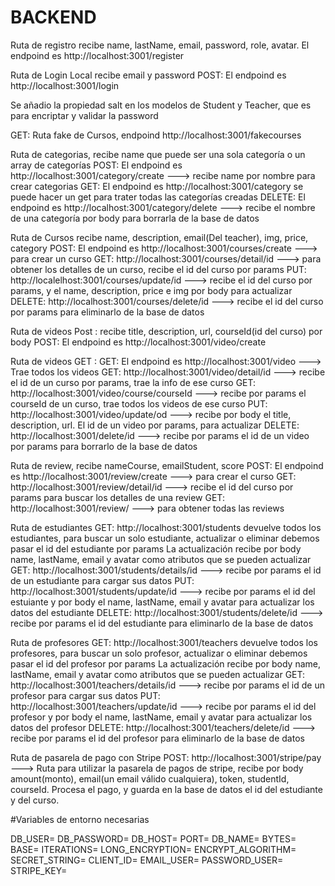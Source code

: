 # BACKEND

Ruta de registro recibe  name, lastName, email, password, role, avatar.
El endpoind es http://localhost:3001/register

Ruta de Login Local recibe email y password
POST: El endpoind es http://localhost:3001/login

Se añadio la propiedad salt en los modelos de Student y Teacher, que es para encriptar y validar la password

GET: Ruta fake de Cursos, endpoind http://localhost:3001/fakecourses

Ruta de categorias, recibe name que puede ser una sola categoría o un array de categorías
POST: El endpoind es http://localhost:3001/category/create ---> recibe name por nombre para crear categorias
GET: El endpoind es http://localhost:3001/category se puede hacer un get para trater todas las categorías creadas
DELETE: El endpoind es http://localhost:3001/category/delete ---> recibe el nombre de una categoría por body para borrarla de la base de datos

Ruta de Cursos recibe name, description, email(Del teacher), img, price, category
POST: El endpoind es http://localhost:3001/courses/create ---> para crear un curso
GET: http://localhost:3001/courses/detail/id ---> para obtener los detalles de un curso, recibe el id del curso por params
PUT: http://localelhost:3001/courses/update/id ---> recibe el id del curso por params, y el name, description, price e img por body para actualizar
DELETE: http://localhost:3001/courses/delete/id ---> recibe el id del curso por params para eliminarlo de la base de datos

Ruta de videos  Post : recibe title, description, url, courseId(id del curso) por body
POST: El endpoind es http://localhost:3001/video/create

Ruta de videos GET :
GET: El endpoind es http://localhost:3001/video ---> Trae todos los videos
GET: http://localhost:3001/video/detail/id ---> recibe el id de un curso por params, trae la info de ese curso
GET: http://localhost:3001/video/course/courseId ---> recibe por params el courseId de un curso, trae todos los videos de ese curso
PUT: http://localhost:3001/video/update/od ---> recibe por body el title, description, url. El id de un video por params, para actualizar
DELETE: http://localhost:3001/delete/id ---> recibe por params el id de un video por params para borrarlo de la base de datos

Ruta de review, recibe nameCourse, emailStudent, score
POST: El endpoind es http://localhost:3001/review/create ---> para crear el curso
GET: http://localhost:3001/review/detail/id ---> recibe el id del curso por params para buscar los detalles de una review
GET: http://localhost:3001/review/ ---> para obtener todas las reviews


Ruta de estudiantes
GET: http://localhost:3001/students devuelve todos los estudiantes, para buscar un solo estudiante, actualizar o eliminar debemos pasar el id del estudiante por params
La actualización recibe por body name, lastName, email y avatar como atributos que se pueden actualizar
GET: http://localhost:3001/students/details/id ---> recibe por params  el id de un estudiante para cargar sus datos
PUT: http://localhost:3001/students/update/id ---> recibe por params el id del estuiante y por body el name, lastName, email y avatar para actualizar los datos del estudiante
DELETE: http://localhost:3001/students/delete/id ---> recibe por params el id del estudiante para eliminarlo de la base de datos


Ruta de profesores
GET: http://localhost:3001/teachers devuelve todos los profesores, para buscar un solo profesor, actualizar o eliminar debemos pasar el id del profesor por params
La actualización recibe por body name, lastName, email y avatar como atributos que se pueden actualizar
GET: http://localhost:3001/teachers/details/id ---> recibe por params  el id de un profesor para cargar sus datos
PUT: http://localhost:3001/teachers/update/id ---> recibe por params el id del profesor y por body el name, lastName, email y avatar para actualizar los datos del profesor
DELETE: http://localhost:3001/teachers/delete/id ---> recibe por params el id del profesor para eliminarlo de la base de datos

Ruta de pasarela de pago con Stripe
POST: http://localhost:3001/stripe/pay ---> Ruta para utilizar la pasarela de pagos de stripe, recibe por body amount(monto), email(un email válido cualquiera), token, studentId, courseId. Procesa el pago, y guarda en la base de datos el id del estudiante y del curso.

#Variables de entorno necesarias

DB_USER=
DB_PASSWORD=
DB_HOST=
PORT=
DB_NAME=
BYTES=
BASE=
ITERATIONS=
LONG_ENCRYPTION=
ENCRYPT_ALGORITHM=
SECRET_STRING=
CLIENT_ID=
EMAIL_USER=
PASSWORD_USER=
STRIPE_KEY=